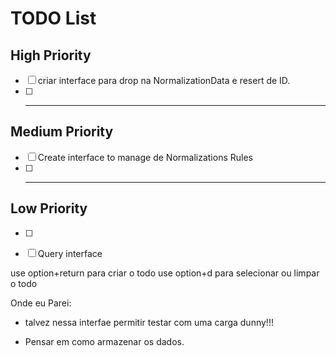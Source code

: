 # TODO List

## High Priority

- [ ] criar interface para drop na NormalizationData e resert de ID.
- [ ] ---

## Medium Priority

- [ ] Create interface to manage de Normalizations Rules
- [ ] ---

## Low Priority

- [ ] 
- [ ] Query interface








use option+return para criar o todo
use option+d para selecionar ou limpar o todo

Onde eu Parei:
- talvez nessa interfae permitir testar com uma carga dunny!!!

- Pensar em como armazenar os dados.
